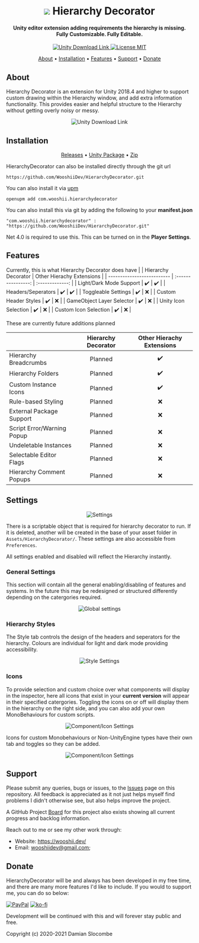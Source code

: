<h1 align="center">  
 <br>
 <img src="https://wooshii.dev/img/work/hierarchydecorator.png">
 Hierarchy Decorator
</h1>

<h4 align="center"> Unity editor extension adding requirements the hierarchy is missing.<br>Fully Customizable. Fully Editable.</h4>

<p align="center">
 <a href="https://unity3d.com/get-unity/download">
 <img src="https://img.shields.io/badge/unity-2018.4%2B-blue.svg" alt="Unity Download Link">
 <a href="https://github.com/WooshiiDev/HierarchyDecorator/blob/master/LICENSE">
 <img src="https://img.shields.io/badge/License-MIT-brightgreen.svg" alt="License MIT">
</p>
  

<p align="center">
  <a href="#about">About</a> •
  <a href="#installation">Installation</a> •
  <a href="#features">Features</a> •
  <a href="#support">Support</a> •
  <a href="#donate">Donate</a>
</p>

## About


Hierarchy Decorator is an extension for Unity 2018.4 and higher to support custom drawing within the Hierarchy window, and add extra information functionality. This provides easier and helpful structure to the Hierarchy without getting overly noisy or messy. 

<p align="center">
<img src="https://i.imgur.com/YCiU6zn.png" alt="Unity Download Link">
</p>

## Installation
<p align="center">
  <a href="https://github.com/WooshiiDev/HierarchyDecorator/releases">Releases</a> • <a href="https://github.com/WooshiiDev/HierarchyDecorator/releases/download/0.5.1.0/HierarchyDecorator.v0.5.1.0.unitypackage">Unity Package</a> • <a href="https://github.com/WooshiiDev/HierarchyDecorator/archive/0.5.1.0.zip">Zip</a> 
</p>

HierarchyDecorator can also be installed directly through the git url
```
https://github.com/WooshiiDev/HierarchyDecorator.git
```

You can also install it via [upm](https://openupm.com/)

```
openupm add com.wooshii.hierarchydecorator
```

You can also install this via git by adding the following to your **manifest.json**
```
"com.wooshii.hierarchydecorator" : "https://github.com/WooshiiDev/HierarchyDecorator.git"
```
Net 4.0 is required to use this. This can be turned on in the **Player Settings**.

## Features

Currently, this is what Hierarchy Decorator does have
|                            | Hierarchy Decorator  | Other Hierachy Extensions |
| -------------------------- | :----------------: | :-------------:   |
| Light/Dark Mode Support    |         ✔️         |        ✔️        |
| Headers/Seperators         |         ✔️         |        ✔️        |
| Toggleable Settings        |         ✔️         |        ❌        |
| Custom Header Styles       |         ✔️         |        ❌        |
| GameObject Layer Selector  |         ✔️         |        ❌        |
| Unity Icon Selection       |         ✔️         |        ❌        |
| Custom Icon Selection      |         ✔️         |        ❌        |

These are currently future additions planned

|                            | Hierarchy Decorator | Other Hierachy Extensions |
| -------------------------- | :----------------:  | :-------------:   |
| Hierarchy Breadcrumbs      |         Planned     |        ✔️        |
| Hierarchy Folders          |         Planned     |        ✔️        |
| Custom Instance Icons      |         Planned     |        ✔️        |
| Rule-based Styling         |         Planned     |        ❌        |
| External Package Support   |         Planned     |        ❌        |
| Script Error/Warning Popup |         Planned     |        ❌        |
| Undeletable Instances      |         Planned     |        ❌        |
| Selectable Editor Flags    |         Planned     |        ❌        |
| Hierarchy Comment Popups   |         Planned     |        ❌        |

## Settings
<p align="center">
 <img src="https://i.imgur.com/FeZaopz.png" alt="Settings">
</p>

There is a scriptable object that is required for hierarchy decorator to run. If it is deleted, another will be created in the base of your asset folder in `Assets/HierarchyDecorator/`. These settings are also accessible from `Preferences`.

All settings enabled and disabled will reflect the Hierarchy instantly.
<p>
 <h3>General Settings</h3>

This section will contain all the general enabling/disabling of features and systems. In the future this may be redesigned or structured differently depending on the catergories required.
 </p>
</p>
<p align="center">
 <img src="https://i.imgur.com/6J0Pw9a.png" alt="Global settings">
</p>

<p>
 <h3>Hierarchy Styles</h3>
 
  The Style tab controls the design of the headers and seperators for the hierarchy. Colours are individual for light and dark mode providing accessibility.
 </p>
</p>
<p align="center">
 <img src="https://i.imgur.com/6zfMz61.png" alt="Style Settings">
</p>
 
<p>
 <h3>Icons</h3>
 
 To provide selection and custom choice over what components will display in the inspector, here all icons that exist in your **current version** will appear in their specified catergories. Toggling the icons on or off will display them in the hierarchy on the right side, and you can also add your own MonoBehaviours for custom scripts.
</p>
</p>
<p align="center">
 <img src="https://i.imgur.com/Itr5KXX.png" alt="Component/Icon Settings">
</p>
<p>
Icons for custom Monobehaviours or Non-UnityEngine types have their own tab and toggles so they can be added. 
</p>
<p align="center">
 <img src="https://i.imgur.com/P3ftsD0.png" alt="Component/Icon Settings">
</p>



## Support
Please submit any queries, bugs or issues, to the [Issues](https://github.com/WooshiiDev/HierarchyDecorator/issues) page on this repository. All feedback is appreciated as it not just helps myself find problems I didn't otherwise see, but also helps improve the project. 

A GitHub Project [Board](https://github.com/WooshiiDev/HierarchyDecorator/projects/1) for this project also exists showing all current progress and backlog information.

Reach out to me or see my other work through:

 - Website: https://wooshii.dev/
 - Email: wooshiidev@gmail.com;

## Donate
HierarchyDecorator will be and always has been developed in my free time, and there are many more features I'd like to include. If you would to support me, you can do so below:

[![PayPal](https://www.paypalobjects.com/en_US/i/btn/btn_donateCC_LG.gif)](https://paypal.me/Wooshii?locale.x=en_GB)
[![ko-fi](https://www.ko-fi.com/img/githubbutton_sm.svg)](https://ko-fi.com/L3L026UOE)

Development will be continued with this and will forever stay public and free.

Copyright (c) 2020-2021 Damian Slocombe
